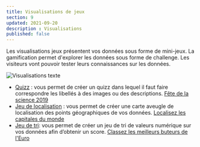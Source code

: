 ```yaml
---
title: Visualisations de jeux
section: 9
updated: 2021-09-20
description : Visualisations
published: false
---
```


Les visualisations jeux présentent vos données sous forme de mini-jeux. La gamification permet d'explorer les données sous forme de challenge. Les visiteurs vont pouvoir tester leurs connaissances sur les données.

![Visualisations texte](./images/user-guide/visu-jeu.jpg)

* [Quizz](./user-guide/game-quizz) : vous permet de créer un quizz dans lequel il faut faire correspondre les libellés à des images ou des descriptions. [Fête de la science 2019](https://opendata.koumoul.com/reuses/quizz-fete-de-la-science-2019)
* [Jeu de localisation](./user-guide/game-localisation) : vous permet de créer une carte aveugle de localisation des points géographiques de vos données. [Localisez les capitales du monde](https://opendata.koumoul.com/reuses/localisez-les-capitales-du-monde)
* [Jeu de tri](./user-guide/game-sort): vous permet de créer un jeu de tri de valeurs numérique sur vos données afin d’obtenir un score. [Classez les meilleurs buteurs de l'Euro](https://opendata.koumoul.com/reuses/classez-les-meilleurs-buteurs-de-l'euro)
